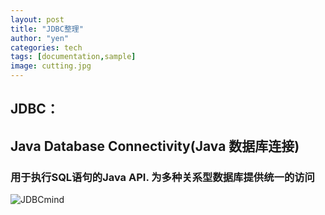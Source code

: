 ```yaml
---
layout: post
title: "JDBC整理"
author: "yen"
categories: tech
tags: [documentation,sample]
image: cutting.jpg
---
```

## JDBC：
## Java Database Connectivity(Java 数据库连接)
### 用于执行SQL语句的Java API. 为多种关系型数据库提供统一的访问
![JDBCmind](JDBCmind.png)
